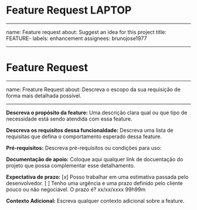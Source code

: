 # Feature Request LAPTOP
---
name: Feature request
about: Suggest an idea for this project
title: FEATURE-
labels: enhancement
assignees: brunojose1977

---

# Feature Request
---
name: Freature Request
about: Descreva o escopo da sua requisição de forma mais detalhada possível.

---

**Descreva o propósito da feature:**
Uma descrição clara qual ou que tipo de necessidade está sendo atendida com essa feature.

**Descreva os requisitos dessa funcionaldade:**
Descreva uma lista de requisitas que defina o comportamento esperado dessa feature.

**Pré-requisitos:**
Descreva pré-requisitos ou condições para uso:

**Documentação de apoio:**
Coloque aqui qualquer link de docuentação do projeto que possa complementar esse detalhamento.

**Expectativa de prazo:**
[x] Posso trabalhar em uma estimativa passada pelo desenvolvedor.
[ ] Tenho uma urgência e uma prazo definido pelo cliente pouco ou não negociável. O prazo é? xx/xx/xxxx 99h99m  

**Contexto Adicional:**
Escreva qualquer contexto adicional sobre a feature.
